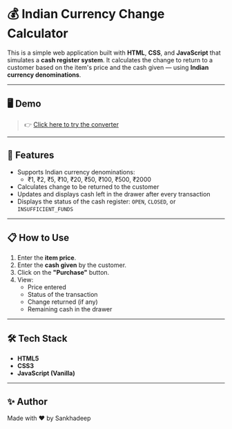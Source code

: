 # 💰 Indian Currency Change Calculator

This is a simple web application built with **HTML**, **CSS**, and **JavaScript** that simulates a **cash register system**. It calculates the change to return to a customer based on the item's price and the cash given — using **Indian currency denominations**.

---

## 🖥️ Demo

> 👉 [Click here to try the converter](https://sankhadeep02.github.io/Web-development/Cash-Register/)

---

## 🧾 Features

- Supports Indian currency denominations:
  - ₹1, ₹2, ₹5, ₹10, ₹20, ₹50, ₹100, ₹500, ₹2000
- Calculates change to be returned to the customer
- Updates and displays cash left in the drawer after every transaction
- Displays the status of the cash register: `OPEN`, `CLOSED`, or `INSUFFICIENT_FUNDS`

---

## 📋 How to Use

1. Enter the **item price**.
2. Enter the **cash given** by the customer.
3. Click on the **"Purchase"** button.
4. View:
   - Price entered
   - Status of the transaction
   - Change returned (if any)
   - Remaining cash in the drawer

---

## 🛠️ Tech Stack

- **HTML5**
- **CSS3**
- **JavaScript (Vanilla)**

---

## ✨ Author

Made with ❤️ by Sankhadeep 